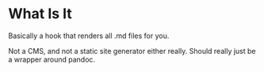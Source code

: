 # What Is It

Basically a hook that renders all .md files for you.

Not a CMS, and not a static site generator either really. 
Should really just be a wrapper around pandoc.



